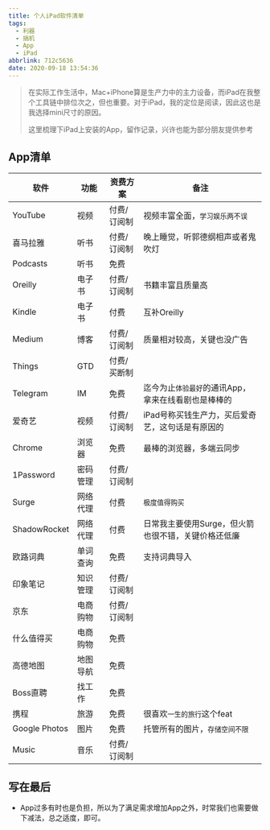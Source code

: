 ```yaml
---
title: 个人iPad软件清单
tags:
  - 利器
  - 搞机
  - App
  - iPad
abbrlink: 712c5636
date: 2020-09-18 13:54:36
---
```

> 在实际工作生活中，Mac+iPhone算是生产力中的主力设备，而iPad在我整个工具链中排位次之，但也重要。对于iPad，我的定位是阅读，因此这也是我选择mini尺寸的原因。
> 
> 这里梳理下iPad上安装的App，留作记录，兴许也能为部分朋友提供参考

## App清单

软件 | 功能 | 资费方案|备注
----| ---| ---|---
YouTube| 视频 | 付费/订阅制 |视频丰富全面，`学习娱乐两不误`
喜马拉雅| 听书 | 付费/订阅制 |晚上睡觉，听郭德纲相声或者鬼吹灯
Podcasts| 听书 | 免费 |
Oreilly| 电子书 | 付费/订阅制 |书籍丰富且质量高
Kindle| 电子书 | 付费 |互补Oreilly
Medium| 博客 | 付费/订阅制 |质量相对较高，关键也没广告
Things| GTD | 付费/买断制 | 
Telegram | IM  | 免费 | 迄今为止`体验最好`的通讯App，拿来在线看剧也是棒棒的
爱奇艺| 视频  | 付费/订阅制 | iPad号称买钱生产力，买后爱奇艺，这句话是有原因的
Chrome| 浏览器  |免费 |最棒的浏览器，多端云同步
1Password | 密码管理 | 付费/订阅制 | 
Surge | 网络代理 | 付费| `极度值得购买`
ShadowRocket | 网络代理 | 付费| 日常我主要使用Surge，但火箭也很不错，关键价格还低廉
欧路词典 | 单词查询 | 免费| 支持词典导入
印象笔记| 知识管理 |  付费/订阅制| 
京东 | 电商购物| 付费/订阅制 | 
什么值得买 | 电商购物| 免费 | 
高德地图| 地图导航 | 免费 | 
Boss直聘| 找工作 | 免费 | 
携程| 旅游 | 免费 | 很喜欢`一生的旅行`这个feat
Google Photos| 图片 | 免费 | 托管所有的图片，`存储空间不限`
Music | 音乐 | 付费/订阅制 | 

## 写在最后

- App过多有时也是负担，所以为了满足需求增加App之外，时常我们也需要做下减法，总之适度，即可。
